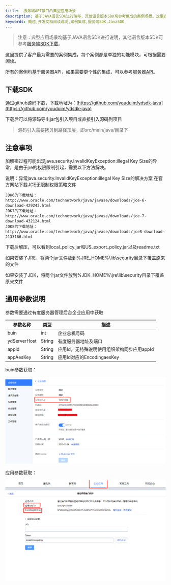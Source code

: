 ```yaml
---
title:  服务端API接口的典型应用场景
description: 基于JAVA语言SDK进行编写，其他语言版本SDK可参考集成的案例场景。这里提供了客户最为需要的案例集成，每个案例都是单独的功能模块，您可以根据需要阅读。
keywords: 概述,开发文档阅读说明,案例集成,服务端SDK,JavaSDK
---
```


> 注意：典型应用场景均基于JAVA语言SDK进行说明，其他语言版本SDK可参考[服务端SDK下载](a01_00002.md)。

这里提供了客户最为需要的案例集成，每个案例都是单独的功能模块，可根据需要阅读。

所有的案例均基于服务器API，如果需要更个性的集成，可以参考[服务器API](c01_00001.md)。

## 下载SDK

通过github源码下载，下载地址为：[https://github.com/youduim/ydsdk-java](https://github.com/youduim/ydsdk-java)

下载后可以将源码导出jar包引入项目或直接引入源码到项目

> 源码引入需要拷贝到路径顶层，即src/main/java/目录下

## 注意事项

加解密过程可能出现java.security.InvalidKeyException:illegal Key Size的异常，是由于jre的权限限制引起，需要以下方法解决。

说明：异常java.security.InvalidKeyException:illegal Key Size的解决方案 在官方网站下载JCE无限制权限策略文件

```
JDK6的下载地址：
http://www.oracle.com/technetwork/java/javase/downloads/jce-6-download-429243.html
JDK7的下载地址：
http://www.oracle.com/technetwork/java/javase/downloads/jce-7-download-432124.html
JDK8的下载地址：
http://www.oracle.com/technetwork/java/javase/downloads/jce8-download-2133166.html
```

下载后解压，可以看到local_policy.jar和US_export_policy.jar以及readme.txt

如果安装了JRE，将两个jar文件放到%JRE_HOME%\lib\security目录下覆盖原来的文件

如果安装了JDK，将两个jar文件放到%JDK_HOME%\jre\lib\security目录下覆盖原来文件

## 通用参数说明

参数需要通过有度服务器管理后台企业应用中获取

| 参数名称     | 类型   | 描述                                        |
| ------------ | ------ | ------------------------------------------- |
| buin         | int    | 企业总机号码                                |
| ydServerHost | String | 有度服务器地址及端口                        |
| appId        | String | 应用Id，无特殊说明使用组织架构同步应用appId |
| appAesKey    | String | 应用Id对应的EncodingaesKey                  |

buin参数获取：

![b01_00002](./res/b01_00002/b01_00002_001.png)

应用参数获取：

![b01_00002](./res/b01_00002/b01_00002_002.png)